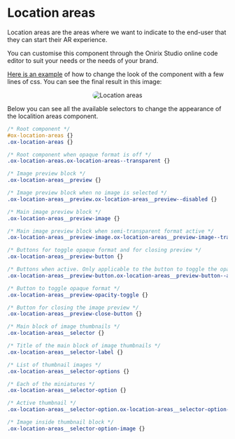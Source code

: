 # Location areas

Location areas are the areas where we want to indicate to the end-user that they can start their AR experience.

You can customise this component through the Onirix Studio online code editor to suit your needs or the needs of your brand.

[Here is an example](location-areas.css) of how to change the look of the component with a few lines of css. You can see the final result in this image:

<p style = 'text-align:center;'>
  <image
    src="location_areas.png"
    alt="Location areas"
    caption="Location areas"
    style="border-radius: 12px;"
    >
</p>

Below you can see all the available selectors to change the appearance of the localition areas component.

```css
/* Root component */
#ox-location-areas {}
.ox-location-areas {}

/* Root component when opaque format is off */
.ox-location-areas.ox-location-areas--transparent {}

/* Image preview block */
.ox-location-areas__preview {}

/* Image preview block when no image is selected */
.ox-location-areas__preview.ox-location-areas__preview--disabled {}

/* Main image preview block */
.ox-location-areas__preview-image {}

/* Main image preview block when semi-transparent format active */
.ox-location-areas__preview-image.ox-location-areas__preview-image--transparent {}

/* Buttons for toggle opaque format and for closing preview */
.ox-location-areas__preview-button {}

/* Buttons when active. Only applicable to the button to toggle the opaque format. */
.ox-location-areas__preview-button.ox-location-areas__preview-button--active {}

/* Button to toggle opaque format */
.ox-location-areas__preview-opacity-toggle {}

/* Button for closing the image preview */
.ox-location-areas__preview-close-button {}

/* Main block of image thumbnails */
.ox-location-areas__selector {}

/* Title of the main block of image thumbnails */
.ox-location-areas__selector-label {}

/* List of thumbnail images */
.ox-location-areas__selector-options {}

/* Each of the miniatures */
.ox-location-areas__selector-option {}

/* Active thumbnail */
.ox-location-areas__selector-option.ox-location-areas__selector-option--active {}

/* Image inside thumbnail block */
.ox-location-areas__selector-option-image {}
```